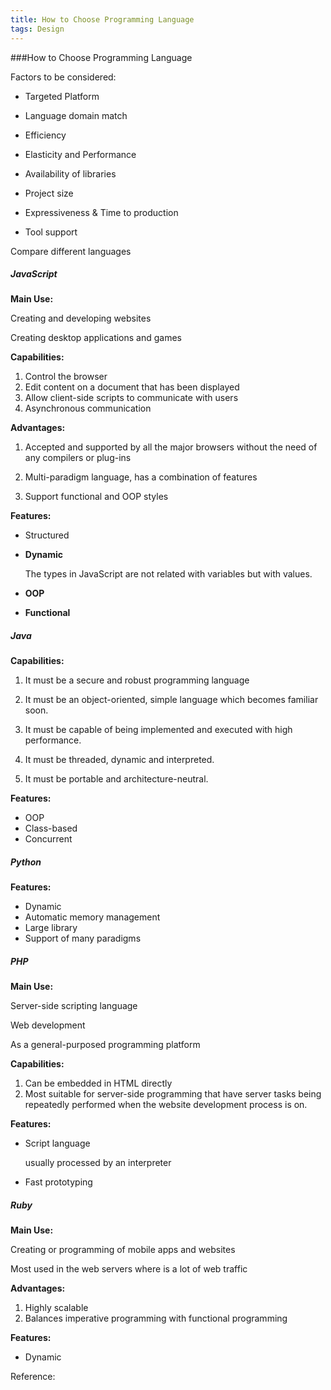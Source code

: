 ```yaml
---
title: How to Choose Programming Language
tags: Design
---
```


###How to Choose Programming Language

Factors to be considered:

- Targeted Platform

- Language domain match 

- Efficiency

- Elasticity and Performance

- Availability of libraries

- Project size

- Expressiveness & Time to production

- Tool support

Compare different languages

##### JavaScript

**Main Use:**

Creating and developing websites

Creating desktop applications and games

**Capabilities:**

1. Control the browser
2. Edit content on a document that has been displayed
3. Allow client-side scripts to communicate with users
4. Asynchronous communication

**Advantages:**

1. Accepted and supported by all the major browsers without the need of any compilers or plug-ins

2. Multi-paradigm language, has a combination of features

3. Support functional and OOP styles

**Features:**

- Structured

- ****Dynamic****

  The types in JavaScript are not related with variables but with values. 

- ****OOP****
- **Functional**

##### Java

**Capabilities:**

1. It must be a secure and robust programming language

2. It must be an object-oriented, simple language which becomes familiar soon.

3. It must be capable of being implemented and executed with high performance.

4. It must be threaded, dynamic and interpreted.

5. It must be portable and architecture-neutral.

**Features:**

- OOP
- Class-based
- Concurrent

##### Python

**Features:**

- Dynamic
- Automatic memory management
- Large library
- Support of many paradigms

##### PHP

**Main Use:**

Server-side scripting language

Web development

As a general-purposed programming platform

**Capabilities:**

1. Can be embedded in HTML directly
2. Most suitable for server-side programming that have server tasks being repeatedly performed when the website development process is on.

**Features:**

- Script language

  usually processed by an interpreter

- Fast prototyping

##### Ruby

**Main Use:**

Creating or programming of mobile apps and websites

Most used in the web servers where is a lot of web traffic

**Advantages:**

1. Highly scalable
2. Balances imperative programming with functional programming

**Features:**

- Dynamic



Reference:

[Top Programming Languages Used in Web Development]: https://www.cleverism.com/programming-languages-web-development/	"Top Programming Languages Used in Web Development"




